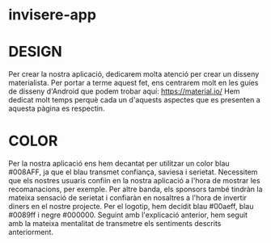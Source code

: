 # invisere-app

# DESIGN

Per crear la nostra aplicació, dedicarem molta atenció per crear un disseny materialista. Per portar a terme aquest fet, ens centrarem molt en les guíes de disseny d'Android que podem trobar aquí: <https://material.io/>
Hem dedicat molt temps perquè cada un d'aquests aspectes que es presenten a aquesta pàgina es respectin.

# COLOR

Per la nostra aplicació ens hem decantat per utilitzar un color blau #008AFF, ja que el blau transmet confiança, saviesa i serietat. Necessitem que els nostres usuaris confiin en la nostra aplicació a l'hora de mostrar les recomanacions, per exemple. Per altre banda, els sponsors també tindràn la mateixa sensació de serietat i confiaràn en nosaltres a l'hora de invertir diners en el nostre projecte.
Per el logotip, hem decidit blau #00aeff,  blau #0089ff i negre #000000. Seguint amb l'explicació anterior, hem seguit amb la mateixa mentalitat de transmetre els sentiments descrits anteriorment.
